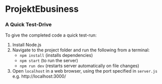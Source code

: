 # ProjektEbusiness

### A Quick Test-Drive

To give the completed code a quick test-run:

1. Install Node.js
2. Navigate to the project folder and run the following from a terminal:
   - `npm install` (installs dependencies)
   - `npm start` (to run the server)
   - `npm run dev` (restarts server automatically on file changes)
3. Open `localhost` in a web browser, using the port specified in `server.js` e.g. http://localhost:3000/

